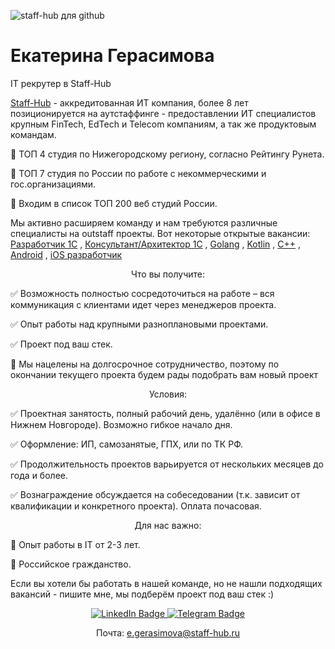 ![staff-hub для github](https://user-images.githubusercontent.com/122780339/229493373-d8679708-cf85-49f4-bdd7-4f694bbe82f9.png)

# Екатерина Герасимова

IT рекрутер в Staff-Hub

<p align='left'>
   <a href='https://staff-hub.ru/'>Staff-Hub</a> - аккредитованная ИТ компания, более 8 лет позиционируется на аутстаффинге - предоставлении ИТ специалистов крупным FinTech, EdTech и Telecom компаниям, а так же продуктовым командам.
   
📌 ТОП 4 студия по Нижегородскому региону, согласно Рейтингу Рунета.
   
📌 ТОП 7  студия по России по работе с некоммерческими и гос.организациями. 
   
📌 Входим в список ТОП 200 веб студий России.
</p>

<p align='left'>
   Мы активно расширяем команду и нам требуются различные специалисты на outstaff проекты. Вот некоторые открытые вакансии: <a href='https://geeklink.io/job/staff-hub-full-time-razrabotchik-1s-v-sfere-zhkh/'>Разработчик 1С</a> , 
   <a href='https://geeklink.io/job/staff-hub-full-time-konsultant-arhitektor-1s-senior/'>Консультант/Архитектор 1С</a> ,
   <a href='https://geeklink.io/job/staff-hub-rossiya-full-time-backend-golang-lead/'>Golang</a> ,
   <a href='https://geeklink.io/job/staff-hub-rossiya-full-time-backend-kotlin-senior-lead/'>Kotlin</a> ,
   <a href='https://geeklink.io/job/staff-hub-rossiya-full-time-c-na-proekt-v-sfere-informatsionnoj-bezopasnosti/'>C++</a> ,
   <a href='https://geeklink.io/job/staff-hub-rossiya-full-time-android-middle/'>Android</a> ,
   <a href='https://geeklink.io/job/staff-hub-full-time-android-razrabotchik/'>iOS разработчик</a>
</p>

<p align='center'>Что вы получите:</p>

✅ Возможность полностью сосредоточиться на работе – вся коммуникация с клиентами идет через менеджеров проекта.

✅  Опыт работы над крупными разноплановыми проектами.

✅  Проект под ваш стек.

📌 Мы нацелены на долгосрочное сотрудничество, поэтому по окончании текущего проекта будем рады подобрать вам новый проект

<p align='center'>Условия:</p>

✅ Проектная занятость, полный рабочий день, удалённо (или в офисе в Нижнем Новгороде). Возможно гибкое начало дня.

✅ Оформление: ИП, самозанятые, ГПХ, или по ТК РФ.

✅ Продолжительность проектов варьируется от нескольких месяцев до года и более.

✅ Вознаграждение обсуждается на собеседовании (т.к. зависит от квалификации и конкретного проекта). Оплата почасовая.

<p align='center'>Для нас важно:</p>
📍 Опыт работы в IT от 2-3 лет.

📍 Российское гражданство.

Если вы хотели бы работать в нашей команде, но не нашли подходящих вакансий - пишите мне, мы подберём проект под ваш стек :)

<p align='center'>
   <a href="https://www.linkedin.com/in/ekaterina-gerasimova-staffhub/">
   <img src="https://img.shields.io/badge/LinkedIn-blue?style=for-the-badge&logo=linkedin&logoColor=white" alt="LinkedIn Badge"/>
   <a href="https://t.me/geraterina">
   <img src="https://img.shields.io/badge/Telegram-blue?style=for-the-badge&logo=twitter&logoColor=white" alt="Telegram Badge"/>
   </a>   
</p>

<p align='center'>      
   Почта:
   <a href='mailto:e.gerasimova@staff-hub.ru'>e.gerasimova@staff-hub.ru</a>
</p>
